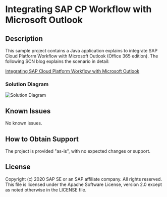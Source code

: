 # Integrating SAP CP Workflow with Microsoft Outlook

## Description
This sample project contains a Java application explains to integrate SAP Cloud Platform Workflow with Microsoft Outlook (Office 365 edition). The following SCN blog explains the scenario in detail:

[Integrating SAP Cloud Platform Workflow with Microsoft Outlook](https://blogs.sap.com/?p=1049876)

### Solution Diagram
![Solution Diagram](https://github.com/SAP/cloud-workflow-samples/blob/master/cf-outlook-integration-sample/images/SolutionArchitecture.png?raw=true)

## Known Issues
No known issues.

## How to Obtain Support
The project is provided "as-is", with no expected changes or support.

## License
Copyright (c) 2020 SAP SE or an SAP affiliate company. All rights reserved. This file is licensed under the Apache Software License, version 2.0 except as noted otherwise in the LICENSE file.